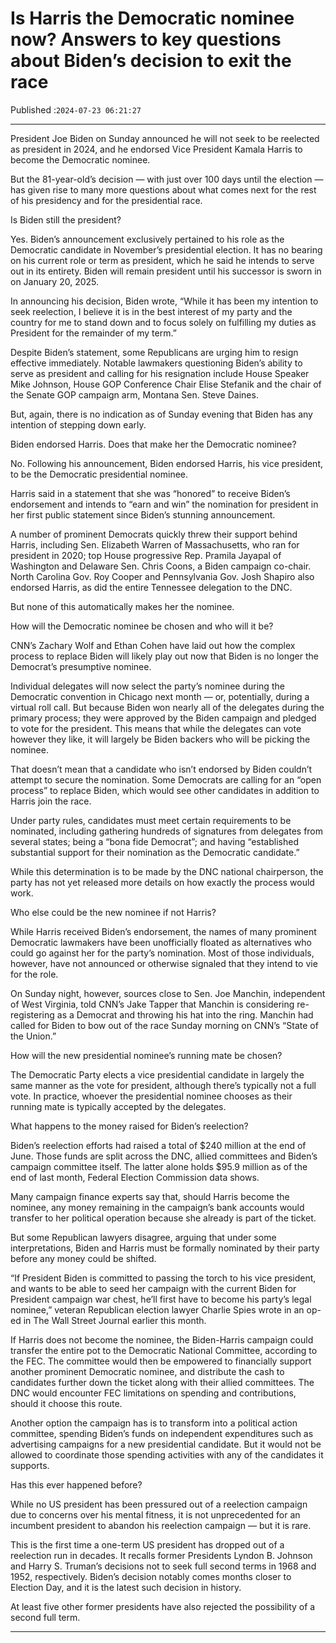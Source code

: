 # Is Harris the Democratic nominee now? Answers to key questions about Biden’s decision to exit the race

Published :`2024-07-23 06:21:27`

---

President Joe Biden on Sunday announced he will not seek to be reelected as president in 2024, and he endorsed Vice President Kamala Harris to become the Democratic nominee.

But the 81-year-old’s decision — with just over 100 days until the election — has given rise to many more questions about what comes next for the rest of his presidency and for the presidential race.

Is Biden still the president?

Yes. Biden’s announcement exclusively pertained to his role as the Democratic candidate in November’s presidential election. It has no bearing on his current role or term as president, which he said he intends to serve out in its entirety. Biden will remain president until his successor is sworn in on January 20, 2025.

In announcing his decision, Biden wrote, “While it has been my intention to seek reelection, I believe it is in the best interest of my party and the country for me to stand down and to focus solely on fulfilling my duties as President for the remainder of my term.”

Despite Biden’s statement, some Republicans are urging him to resign effective immediately. Notable lawmakers questioning Biden’s ability to serve as president and calling for his resignation include House Speaker Mike Johnson, House GOP Conference Chair Elise Stefanik and the chair of the Senate GOP campaign arm, Montana Sen. Steve Daines.

But, again, there is no indication as of Sunday evening that Biden has any intention of stepping down early.

Biden endorsed Harris. Does that make her the Democratic nominee?

No. Following his announcement, Biden endorsed Harris, his vice president, to be the Democratic presidential nominee.

Harris said in a statement that she was “honored” to receive Biden’s endorsement and intends to “earn and win” the nomination for president in her first public statement since Biden’s stunning announcement.

A number of prominent Democrats quickly threw their support behind Harris, including Sen. Elizabeth Warren of Massachusetts, who ran for president in 2020; top House progressive Rep. Pramila Jayapal of Washington and Delaware Sen. Chris Coons, a Biden campaign co-chair. North Carolina Gov. Roy Cooper and Pennsylvania Gov. Josh Shapiro also endorsed Harris, as did the entire Tennessee delegation to the DNC.

But none of this automatically makes her the nominee.

How will the Democratic nominee be chosen and who will it be?

CNN’s Zachary Wolf and Ethan Cohen have laid out how the complex process to replace Biden will likely play out now that Biden is no longer the Democrat’s presumptive nominee.

Individual delegates will now select the party’s nominee during the Democratic convention in Chicago next month — or, potentially, during a virtual roll call. But because Biden won nearly all of the delegates during the primary process; they were approved by the Biden campaign and pledged to vote for the president. This means that while the delegates can vote however they like, it will largely be Biden backers who will be picking the nominee.

That doesn’t mean that a candidate who isn’t endorsed by Biden couldn’t attempt to secure the nomination. Some Democrats are calling for an “open process” to replace Biden, which would see other candidates in addition to Harris join the race.

Under party rules, candidates must meet certain requirements to be nominated, including gathering hundreds of signatures from delegates from several states; being a “bona fide Democrat”; and having “established substantial support for their nomination as the Democratic candidate.”

While this determination is to be made by the DNC national chairperson, the party has not yet released more details on how exactly the process would work.

Who else could be the new nominee if not Harris?

While Harris received Biden’s endorsement, the names of many prominent Democratic lawmakers have been unofficially floated as alternatives who could go against her for the party’s nomination. Most of those individuals, however, have not announced or otherwise signaled that they intend to vie for the role.

On Sunday night, however, sources close to Sen. Joe Manchin, independent of West Virginia, told CNN’s Jake Tapper that Manchin is considering re-registering as a Democrat and throwing his hat into the ring. Manchin had called for Biden to bow out of the race Sunday morning on CNN’s “State of the Union.”

How will the new presidential nominee’s running mate be chosen?

The Democratic Party elects a vice presidential candidate in largely the same manner as the vote for president, although there’s typically not a full vote. In practice, whoever the presidential nominee chooses as their running mate is typically accepted by the delegates.

What happens to the money raised for Biden’s reelection?

Biden’s reelection efforts had raised a total of $240 million at the end of June. Those funds are split across the DNC, allied committees and Biden’s campaign committee itself. The latter alone holds $95.9 million as of the end of last month, Federal Election Commission data shows.

Many campaign finance experts say that, should Harris become the nominee, any money remaining in the campaign’s bank accounts would transfer to her political operation because she already is part of the ticket.

But some Republican lawyers disagree, arguing that under some interpretations, Biden and Harris must be formally nominated by their party before any money could be shifted.

“If President Biden is committed to passing the torch to his vice president, and wants to be able to seed her campaign with the current Biden for President campaign war chest, he’ll first have to become his party’s legal nominee,” veteran Republican election lawyer Charlie Spies wrote in an op-ed in The Wall Street Journal earlier this month.

If Harris does not become the nominee, the Biden-Harris campaign could transfer the entire pot to the Democratic National Committee, according to the FEC. The committee would then be empowered to financially support another prominent Democratic nominee, and distribute the cash to candidates further down the ticket along with their allied committees. The DNC would encounter FEC limitations on spending and contributions, should it choose this route.

Another option the campaign has is to transform into a political action committee, spending Biden’s funds on independent expenditures such as advertising campaigns for a new presidential candidate. But it would not be allowed to coordinate those spending activities with any of the candidates it supports.

Has this ever happened before?

While no US president has been pressured out of a reelection campaign due to concerns over his mental fitness, it is not unprecedented for an incumbent president to abandon his reelection campaign — but it is rare.

This is the first time a one-term US president has dropped out of a reelection run in decades. It recalls former Presidents Lyndon B. Johnson and Harry S. Truman’s decisions not to seek full second terms in 1968 and 1952, respectively. Biden’s decision notably comes months closer to Election Day, and it is the latest such decision in history.

At least five other former presidents have also rejected the possibility of a second full term.

---

